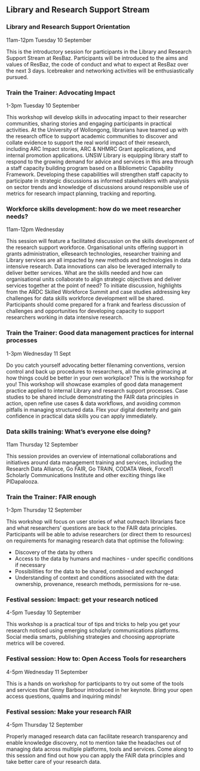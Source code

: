 ## Library and Research Support Stream

### Library and Research Support Orientation

11am-12pm Tuesday 10 September

This is the introductory session for participants in the Library and Research Support Stream at ResBaz. Participants will be introduced to the aims and values of ResBaz, the code of conduct and what to expect at ResBaz over the next 3 days. Icebreaker and networking activities will be enthusiastically pursued. 

### Train the Trainer: Advocating Impact

1-3pm Tuesday 10 September

This workshop will develop skills in advocating impact to their researcher communities, sharing stories and engaging participants in practical activities. At the University of Wollongong, librarians have teamed up with the research office to support academic communities to discover and collate evidence to support the real world impact of their research, including ARC Impact stories, ARC & NHMRC Grant applications, and internal promotion applications.  UNSW Library is equipping library staff to respond to the growing demand for advice and services in this area through a staff capacity building program based on a Bibliometric Capability Framework. Developing these capabilities will strengthen staff capacity to participate in strategic discussions as informed stakeholders with analysis on sector trends and knowledge of discussions around responsible use of metrics for research impact planning, tracking and reporting.

### Workforce skills development: how do we meet researcher needs?

11am-12pm Wednesday 

This session will feature a facilitated discussion on the skills development of the research support workforce. Organisational units offering support in grants administration, eResearch technologies, researcher training and Library services are all impacted by new methods and technologies in data intensive research. Data innovations can also be leveraged internally to deliver better services. What are the skills needed and how can organisational units collaborate to align strategic objectives and deliver services together at the point of need? To initiate discussion, highlights from the ARDC Skilled Workforce Summit and case studies addressing key challenges for data skills workforce development will be shared. Participants should come prepared for a frank and fearless discussion of challenges and opportunities for developing capacity to support researchers working in data intensive research.

### Train the Trainer: Good data management practices for internal processes

1-3pm Wednesday 11 Sept

Do you catch yourself advocating better filenaming conventions, version control and back up procedures to researchers, all the while grimacing at how things could be better in your own workplace? This is the workshop for you! This workshop will showcase examples of good data management practice applied to internal Library and research support processes. Case studies to be shared include demonstrating the FAIR data principles in action, open refine use cases & data workflows, and avoiding common pitfalls in managing structured data. Flex your digital dexterity and gain confidence in practical data skills you can apply immediately.

### Data skills training: What’s everyone else doing?

11am Thursday 12 September

This session provides an overview of international collaborations and initiatives around data management training and services, including the Research Data Alliance, Go FAIR, Go TRAIN, CODATA Week, Force11 Scholarly Communications Institute and other exciting things like PIDapalooza. 

### Train the Trainer: FAIR enough

1-3pm Thursday 12 September

This workshop will focus on user stories of what outreach librarians face and what researchers’ questions are back to the FAIR data principles. Participants will be able to advise researchers (or direct them to resources) on requirements for managing research data that optimise the following:
- Discovery of the data by others
- Access to the data by humans and machines - under specific conditions if necessary
- Possibilities for the data to be shared, combined and exchanged
- Understanding of context and conditions associated with the data: ownership, provenance, research methods, permissions for re-use.

### Festival session: Impact: get your research noticed

4-5pm Tuesday 10 September

This workshop is a practical tour of tips and tricks to help you get your research noticed using emerging scholarly communications platforms. Social media smarts, publishing strategies and choosing appropriate metrics will be covered.

### Festival session: How to: Open Access Tools for researchers

4-5pm Wednesday 11 September

This is a hands on workshop for participants to try out some of the tools and services that Ginny Barbour introduced in her keynote. Bring your open access questions, qualms and inquiring minds!

### Festival session: Make your research FAIR

4-5pm Thursday 12 September

Properly managed research data can facilitate research transparency and enable knowledge discovery, not to mention take the headaches out of managing data across multiple platforms, tools and services. Come along to this session and find out how you can apply the FAIR data principles and take better care of your research data.